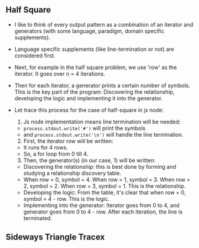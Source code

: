## Half Square

- I like to think of every output pattern as a combination of an iterator and generators (with some language, paradigm, domain specific supplements). 

- Language specific supplements (like line-termination or not) are considered first.

- Next, for example in the half square problem, we use 'row' as the iterator. It goes over n = 4 iterations. 

- Then for each iterator, a generator prints a certain number of symbols. This is the key part of the program: Discovering the relationship, developing the logic and implementing it into the generator. 

- Let trace this process for the case of half-square in js node:

  1. Js node implementation means line termination will be needed:
    - `process.stdout.write('#')` will print the symbols 
    - and `process.stdout.write('\n')` will handle the line termination. 
  
  2. First, the iterator row will be written: 
    - It runs for 4 rows. 
    - So, a for loop from 0 till 4. 
  
  3. Then, the generator(s) (in our case, 1) will be written:
    - Discovering the relationship: this is best done by forming and studying a relationship discovery table. 
    - When row = 0, symbol = 4. When row = 1, symbol = 3. When row = 2, symbol = 2. When row = 3, symbol = 1. This is the relationship.
    - Developing the logic: From the table, it's clear that when row = 0, symbol = 4 - row. This is the logic.
    - Implementing into the generator: Iterator goes from 0 to 4, and generator goes from 0 to 4 - row. After each iteration, the line is terminated.

## Sideways Triangle Tracex

